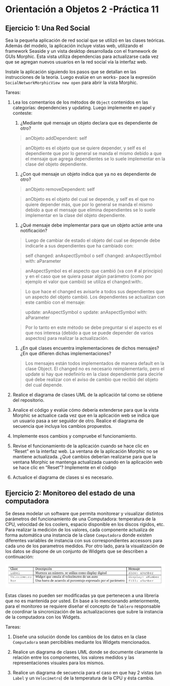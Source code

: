 Orientación a Objetos 2 -Práctica 11
====================================


Ejercicio 1: Una Red Social
---------------------------

Sea la pequeña aplicación de red social que se utilizó en las clases teóricas.
Además del modelo, la aplicación incluye vistas web, utilizando el framework
Seaside y un vista desktop desarrollada con el framework de GUIs Morphic. Esta
vista utiliza dependencias para actualizarse cada vez que se agregan nuevos
usuarios en la red social vía la interfaz web.

Instale la aplicación siguiendo los pasos que se detallan en las
instrucciones de la teoría. Luego evalúe en un works- pace la expresión
`SocialNetworkMorphicView new open` para abrir la vista Morphic.

Tareas:


  1. Lea los comentarios de los métodos de `Object` contenidos en las
     categorías: dependencies y updating. Luego implemente en papel y conteste:

      1. ¿Mediante qué mensaje un objeto declara que es dependiente de otro?

      > anObjeto addDependent: self

      > anObjeto es el objeto que se quiere depender, y self es el dependiente
      > que por lo general se manda el mismo debido a que el mensaje que agrega
      > dependientes se lo suele implementar en la clase del objeto
      > dependiente.

      1. ¿Con qué mensaje un objeto indica que ya no es dependiente de otro?

      > anObjeto removeDependent: self

      > anObjeto es el objeto del cual se depende, y self es el que no quiere
      > depender más, que por lo general se manda el mismo debido a que el
      > mensaje que elimina dependientes se lo suele implementar en la clase
      > del objeto dependiente.

      1. ¿Qué mensaje debe implementar para que un objeto actúe ante una notificación?

      > Luego de cambiar de estado el objeto del cual se depende debe indicarle
      > a sus dependientes que ha   cambiado con:

      > self changed: anAspectSymbol
      > o
      > self changed: anAspectSymbol with: aParameter

      > anAspectSymbol es el aspecto que cambió (va con # al principio) y en el
      > caso que se quiera pasar algún parámetro (como por ejemplo el valor que
      > cambió) se utiliza el changed:with:.

      > Lo que hace el changed es avisarle a todos sus dependientes que un
      > aspecto del objeto cambió. Los dependientes se actualizan con este
      > cambio con el mensaje:

      > update: anAspectSymbol
      > o
      > update: anAspectSymbol with: aParameter

      > Por lo tanto en este método se debe preguntar si el aspecto es el que
      > nos interesa (debido a que se puede depender de varios aspectos) para
      > realizar la actualización.

      1. ¿En qué clases encuentra implementaciones de dichos mensajes? ¿En que
      difieren dichas implementaciones?

      > Los mensajes están todos implementados de manera default en la clase
      > Object. El changed no es necesario reimplementarlo, pero el update si
      > hay que redefinirlo en la clase dependiente para decirle qué debe
      > realizar con el aviso de cambio que recibió del objeto del cual
      > depende.

  2. Realice el diagrama de clases UML de la aplicación tal como se obtiene del
     repositorio.


  3. Analice el código y evalúe cómo debería extenderse para que la vista
     Morphic se actualice cada vez que en la aplicación web se indica que un
     usuario pasa a ser seguidor de otro. Realice el diagrama de secuencia que
     incluya los cambios propuestos.


  4. Implemente esos cambios y compruebe el funcionamiento.


  5. Revise el funcionamiento de la aplicación cuando se hace clic en “Reset”
     en la interfaz web. La ventana de la aplicación Morphic no se mantiene
     actualizada. ¿Qué cambios deberían realizarse para que la ventana Morphic
     se mantenga actualizada cuando en la aplicación web se hace clic en
     “Reset”? Implemente en el código


  6. Actualice el diagrama de clases si es necesario.




Ejercicio 2: Monitoreo del estado de una computadora
----------------------------------------------------

Se desea modelar un software que permita monitorear y visualizar distintos
parámetros del funcionamiento de una Computadora: temperatura de la CPU,
velocidad de los coolers, espacio disponible en los discos rígidos, etc.
Para realizar la medición de los valores, cada componente actualiza de forma
automática una instancia de la clase `Computadora` donde existen diferentes
variables de instancia con sus correspondientes accessors para cada uno de los
parametros medidos. Por otro lado, para la visualización de los datos se dispone
de un conjunto de Widgets que se describen a continuación:

![ejercicio2](img/p11/ejer2.png)

Estas clases no pueden ser modificadas ya que pertenecen a una libreria que
no es mantenida por usted. En base a lo mencionando anteriormente, para
el monitoreo se requiere diseñar el concepto de `Tablero` responsable de
coordinar la sincronización de las actualizaciones que subre la instancia de la
computadora con los Widgets.

Tareas:


1. Diseñe una solución donde los cambios de los datos en la clase `Computadora`
   sean percibibles mediante los Widgets mencionados.

2. Realice un diagrama de clases UML donde se documente claramente la relación
   entre los componentes, los valores medidos y las representaciones visuales
   para los mismos.

3. Realice un diagrama de secuencia para el caso en que hay 2 vistas (un
   `Label` y un `Velocímetro`) de la temperatura de la CPU y ésta cambia.

